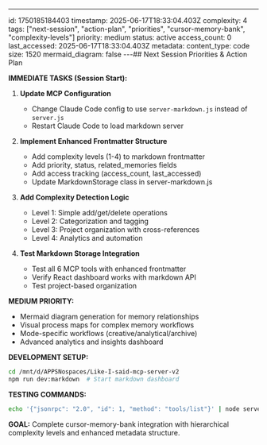 ---
id: 1750185184403
timestamp: 2025-06-17T18:33:04.403Z
complexity: 4
tags: ["next-session", "action-plan", "priorities", "cursor-memory-bank", "complexity-levels"]
priority: medium
status: active
access_count: 0
last_accessed: 2025-06-17T18:33:04.403Z
metadata:
  content_type: code
  size: 1520
  mermaid_diagram: false
---## Next Session Priorities & Action Plan

**IMMEDIATE TASKS (Session Start):**

1. **Update MCP Configuration** 
   - Change Claude Code config to use `server-markdown.js` instead of `server.js`
   - Restart Claude Code to load markdown server

2. **Implement Enhanced Frontmatter Structure**
   - Add complexity levels (1-4) to markdown frontmatter
   - Add priority, status, related_memories fields
   - Add access tracking (access_count, last_accessed)
   - Update MarkdownStorage class in server-markdown.js

3. **Add Complexity Detection Logic**
   - Level 1: Simple add/get/delete operations
   - Level 2: Categorization and tagging
   - Level 3: Project organization with cross-references  
   - Level 4: Analytics and automation

4. **Test Markdown Storage Integration**
   - Test all 6 MCP tools with enhanced frontmatter
   - Verify React dashboard works with markdown API
   - Test project-based organization

**MEDIUM PRIORITY:**
- Mermaid diagram generation for memory relationships
- Visual process maps for complex memory workflows
- Mode-specific workflows (creative/analytical/archive)
- Advanced analytics and insights dashboard

**DEVELOPMENT SETUP:**
```bash
cd /mnt/d/APPSNospaces/Like-I-said-mcp-server-v2
npm run dev:markdown  # Start markdown dashboard
```

**TESTING COMMANDS:**
```bash
echo '{"jsonrpc": "2.0", "id": 1, "method": "tools/list"}' | node server-markdown.js
```

**GOAL:** Complete cursor-memory-bank integration with hierarchical complexity levels and enhanced metadata structure.